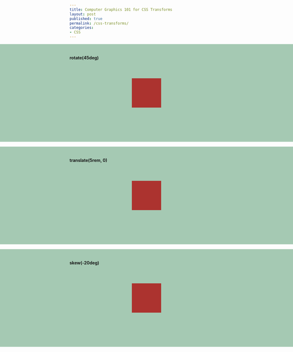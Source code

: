 ```yaml
---
title: Computer Graphics 101 for CSS Transforms
layout: post
published: true
permalink: /css-transforms/
categories:
- CSS
---
```


<style>

.demo {
	padding: 1rem 0;
	background-color: #A5C9B3;
	position: relative;
	height: 20rem;
	margin: 1rem 0;
	-webkit-box-sizing: border-box;
	-moz-box-sizing: border-box;
	box-sizing: border-box;
}

.demo * {
	-webkit-box-sizing: inherit;
	-moz-box-sizing: inherit;
	box-sizing: inherit;
}

.demo:after {
	content: '';
	position: absolute;
	left: -1000%;
	right: -1000%;
	top: 0;
	bottom: 0;
	background-color: #A5C9B3;
	z-index: -1;
}

.box {
	background-color: #AC332F;
	width: 6rem;
	height: 6rem;
	position: absolute;
	left: 50%;
	top: 50%;
	margin-left: -3rem;
	margin-top: -3rem;
	z-index: 2;
	cursor: pointer;
}


@keyframes demo-anim-rotate {
	0% {
		transform: rotate(0deg);
	}

	100% {
		transform: rotate(45deg);
	}
}

@keyframes demo-anim-translate {
	0% {
		transform: translate(0, 0);
	}

	100% {
		transform: translate(5rem, 0);
	}
}

@keyframes demo-anim-skew {
	0% {
		transform: skew(0);
	}

	100% {
		transform: skew(-20deg);
	}
}


.demo-1.active {
	animation: demo-anim-rotate 2s ease forwards;
}

.demo-2.active {
	animation: demo-anim-translate 2s ease forwards;
}

.demo-3.active {
	animation: demo-anim-skew 2s ease forwards;
}

</style>

<div class="demo">
	<h4>rotate(45deg)</h4>
	<div class="box demo-1"></div>
</div>

<div class="demo">
	<h4>translate(5rem, 0)</h4>
	<div class="box demo-2"></div>
</div>

<div class="demo">
	<h4>skew(-20deg)</h2>
	<div class="box demo-3"></div>
</div>

<script>
	var toggleActive = function(e) {
		var el = this;
		if(el.classList) {
			if(el.classList.contains('active')) {
				el.classList.remove('active')
			} else {
				el.classList.add('active');
			}
		}
	};

	var boxes = document.querySelectorAll('.demo .box');
	for(var i = 0; i < boxes.length; i++) {
		boxes[i].addEventListener('click', toggleActive, true);
	}
</script>
<script src="//cdnjs.cloudflare.com/ajax/libs/prefixfree/1.0.7/prefixfree.min.js"></script>